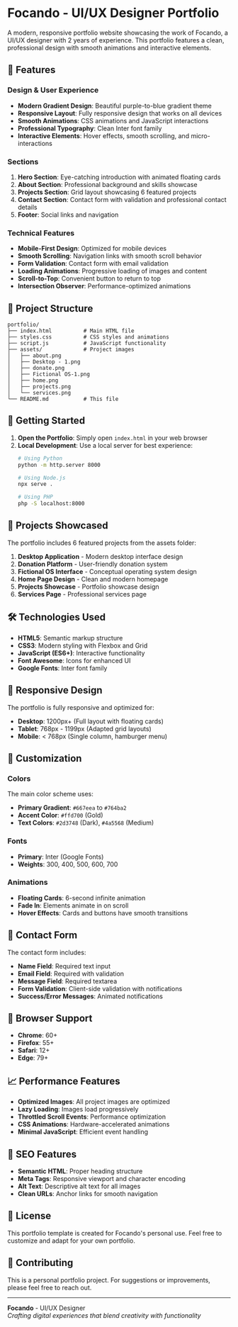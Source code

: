 # Focando - UI/UX Designer Portfolio

A modern, responsive portfolio website showcasing the work of Focando, a UI/UX designer with 2 years of experience. This portfolio features a clean, professional design with smooth animations and interactive elements.

## 🎨 Features

### Design & User Experience
- **Modern Gradient Design**: Beautiful purple-to-blue gradient theme
- **Responsive Layout**: Fully responsive design that works on all devices
- **Smooth Animations**: CSS animations and JavaScript interactions
- **Professional Typography**: Clean Inter font family
- **Interactive Elements**: Hover effects, smooth scrolling, and micro-interactions

### Sections
1. **Hero Section**: Eye-catching introduction with animated floating cards
2. **About Section**: Professional background and skills showcase
3. **Projects Section**: Grid layout showcasing 6 featured projects
4. **Contact Section**: Contact form with validation and professional contact details
5. **Footer**: Social links and navigation

### Technical Features
- **Mobile-First Design**: Optimized for mobile devices
- **Smooth Scrolling**: Navigation links with smooth scroll behavior
- **Form Validation**: Contact form with email validation
- **Loading Animations**: Progressive loading of images and content
- **Scroll-to-Top**: Convenient button to return to top
- **Intersection Observer**: Performance-optimized animations

## 📁 Project Structure

```
portfolio/
├── index.html          # Main HTML file
├── styles.css          # CSS styles and animations
├── script.js           # JavaScript functionality
├── assets/             # Project images
│   ├── about.png
│   ├── Desktop - 1.png
│   ├── donate.png
│   ├── Fictional OS-1.png
│   ├── home.png
│   ├── projects.png
│   └── services.png
└── README.md           # This file
```

## 🚀 Getting Started

1. **Open the Portfolio**: Simply open `index.html` in your web browser
2. **Local Development**: Use a local server for best experience:
   ```bash
   # Using Python
   python -m http.server 8000
   
   # Using Node.js
   npx serve .
   
   # Using PHP
   php -S localhost:8000
   ```

## 🎯 Projects Showcased

The portfolio includes 6 featured projects from the assets folder:

1. **Desktop Application** - Modern desktop interface design
2. **Donation Platform** - User-friendly donation system
3. **Fictional OS Interface** - Conceptual operating system design
4. **Home Page Design** - Clean and modern homepage
5. **Projects Showcase** - Portfolio showcase design
6. **Services Page** - Professional services page

## 🛠️ Technologies Used

- **HTML5**: Semantic markup structure
- **CSS3**: Modern styling with Flexbox and Grid
- **JavaScript (ES6+)**: Interactive functionality
- **Font Awesome**: Icons for enhanced UI
- **Google Fonts**: Inter font family

## 📱 Responsive Design

The portfolio is fully responsive and optimized for:
- **Desktop**: 1200px+ (Full layout with floating cards)
- **Tablet**: 768px - 1199px (Adapted grid layouts)
- **Mobile**: < 768px (Single column, hamburger menu)

## 🎨 Customization

### Colors
The main color scheme uses:
- **Primary Gradient**: `#667eea` to `#764ba2`
- **Accent Color**: `#ffd700` (Gold)
- **Text Colors**: `#2d3748` (Dark), `#4a5568` (Medium)

### Fonts
- **Primary**: Inter (Google Fonts)
- **Weights**: 300, 400, 500, 600, 700

### Animations
- **Floating Cards**: 6-second infinite animation
- **Fade In**: Elements animate in on scroll
- **Hover Effects**: Cards and buttons have smooth transitions

## 📧 Contact Form

The contact form includes:
- **Name Field**: Required text input
- **Email Field**: Required with validation
- **Message Field**: Required textarea
- **Form Validation**: Client-side validation with notifications
- **Success/Error Messages**: Animated notifications

## 🔧 Browser Support

- **Chrome**: 60+
- **Firefox**: 55+
- **Safari**: 12+
- **Edge**: 79+

## 📈 Performance Features

- **Optimized Images**: All project images are optimized
- **Lazy Loading**: Images load progressively
- **Throttled Scroll Events**: Performance optimization
- **CSS Animations**: Hardware-accelerated animations
- **Minimal JavaScript**: Efficient event handling

## 🎯 SEO Features

- **Semantic HTML**: Proper heading structure
- **Meta Tags**: Responsive viewport and character encoding
- **Alt Text**: Descriptive alt text for all images
- **Clean URLs**: Anchor links for smooth navigation

## 📝 License

This portfolio template is created for Focando's personal use. Feel free to customize and adapt for your own portfolio.

## 🤝 Contributing

This is a personal portfolio project. For suggestions or improvements, please feel free to reach out.

---

**Focando** - UI/UX Designer  
*Crafting digital experiences that blend creativity with functionality* 